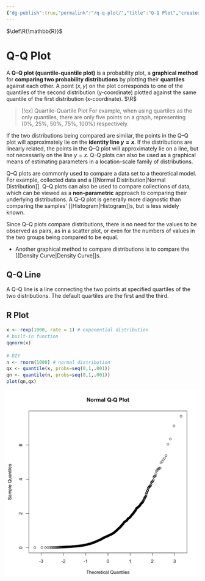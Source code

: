 ```yaml
---
{"dg-publish":true,"permalink":"/q-q-plot/","title":"Q-Q Plot","created":"2022-09-15T19:09:00","updated":"2022-12-11T01:05:27"}
---
```


$\def\R{\mathbb{R}}$

# Q-Q Plot

A **Q–Q plot (quantile-quantile plot)** is a probability plot, a **graphical method** for **comparing two probability distributions** by plotting their **quantiles** against each other. A point $(x, y)$ on the plot corresponds to one of the quantiles of the second distribution (y-coordinate) plotted against the same quantile of the first distribution (x-coordinate). $\R$

> [!ex] Quartile-Quartile Plot
> For example, when using quartiles as the only quantiles, there are only five points on a graph, representing (0%, 25%, 50%, 75%, 100%) respectively.

If the two distributions being compared are similar, the points in the Q–Q plot will approximately lie on the **identity line $y = x$**. If the distributions are linearly related, the points in the Q–Q plot will approximately lie on a line, but not necessarily on the line $y = x$. Q–Q plots can also be used as a graphical means of estimating parameters in a location-scale family of distributions.

Q–Q plots are commonly used to compare a data set to a theoretical model. For example, collected data and a [[Normal Distribution\|Normal Distribution]].
Q–Q plots can also be used to compare collections of data, which can be viewed as a **non-parametric** approach to comparing their underlying distributions. A Q–Q plot is generally more diagnostic than comparing the samples' [[Histogram\|Histogram]]s, but is less widely known.

Since Q–Q plots compare distributions, there is no need for the values to be observed as pairs, as in a scatter plot, or even for the numbers of values in the two groups being compared to be equal.

- <span class="alt-check alt-check-tip">Another graphical method to compare distributions is to compare the [[Density Curve\|Density Curve]]s.</span>

## Q-Q Line

A Q-Q line is a line connecting the two points at specified quartiles of the two distributions. The default quartiles are the first and the third.

## R Plot

```r
x <- rexp(1000, rate = 1) # exponential distribution
# built-in function
qqnorm(x)

# DIY
n <- rnorm(1000) # normal distribution
qx <- quantile(x, probs=seq(0,1,.001))
qn <- quantile(n, probs=seq(0,1,.001))
plot(qn,qx)
```

![](https://raw.githubusercontent.com/zcysxy/Figurebed/master/img/20220915192133.png)
